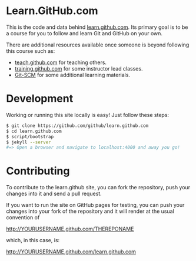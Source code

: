 # Learn.GitHub.com

This is the code and data behind [learn.github.com](http://learn.github.com). Its
primary goal is to be a course for you to follow and learn Git and GitHub on your own.

There are additional resources available once someone is beyond following this course
such as:

* [teach.github.com](http://teach.github.com) for teaching others.
* [training.github.com](http://training.github.com) for some instructor lead classes.
* [Git-SCM](http://git-scm.com) for some additional learning materials.

# Development

Working or running this site locally is easy! Just follow these steps:

```sh
$ git clone https://github.com/github/learn.github.com
$ cd learn.github.com
$ script/bootstrap
$ jekyll --server
#=> Open a browser and navigate to localhost:4000 and away you go!
```


# Contributing

To contribute to the learn.github site, you can fork the repository,
push your changes into it and send a pull request.

If you want to run the site on GitHub pages for testing, you can push your
changes into your fork of the repository and it will render at the usual
convention of

  http://YOURUSERNAME.github.com/THEREPONAME

which, in this case, is:

  http://YOURUSERNAME.github.com/learn.github.com
